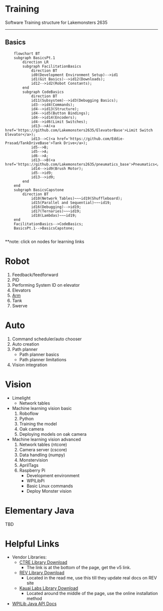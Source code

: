 # Training
Software Training structure for Lakemonsters 2635

---
Basics
---

```mermaid
    flowchart BT
    subgraph BasicsPt.1
        direction LR
        subgraph FacilitationBasics
            direction BT
            id0(Development Environment Setup)-->id1
            id1(Git Basics)-->id12(Downloads);
            id12-->id2(Robot Constants);
        end
        subgraph CodeBasics
            direction BT
            id11(Subsystem)-->id3(Debugging Basics);
            id3-->id4(Commands);
            id4-->id13(Structure);
            id4-->id5(Button Bindings);
            id4-->id14(Encoders);
            id4-->id6(Limit Switches);
            id13-->A(<a href='https://github.com/Lakemonsters2635/ElevatorBase'>Limit Switch Elevator</a>);
            id13-->C(<a href='https://github.com/Eddie-Prasad/TankDriveBase'>Tank Drive</a>);
            id5-->B;
            id5-->A;
            id6-->A;
            id13-->B(<a href='https://github.com/Lakemonsters2635/pneumatics_base'>Pneumatics</a>);
            id14-->id9(Brush Motor);
            id5-->id9;
            id13-->id9;
        end
    end
    subgraph BasicsCapstone
        direction BT
            id10(Network Tables)~~~id19(Shuffleboard);
            id15(Parallel and Sequential)~~~id19;
            id16(Debugging)-->id19;
            id17(Ternaries)~~~id19;
            id18(Lambdas)~~~id19;
    end
    FacilitationBasics-->CodeBasics;
    BasicsPt.1-->BasicsCapstone;
    
```
**note: click on nodes for learning links 
# Robot
1. Feedback/feedforward
2. PID
3. Performing System ID on elevator
4. Elevators
5. [Arm](https://github.com/Lakemonsters2635/arm_motor_base)
6. Tank
7. Swerve

# Auto
1. Command scheduler/auto chooser
2. Auto creation
3. Path planner
    - Path planner basics
    - Path planner limitations
1. Vision integration

# Vision
- Limelight
    - Network tables
- Machine learning vision basic
    1. Roboflow
    1. Python
    1. Training the model
    4. Oak camera
    5. Deploying models on oak camera
- Machine learning vision advanced
    1. Network tables (ntcore)
    1. Camera server (cscore)
    6. Data handling (numpy)
    1. Monstervision
    1. AprilTags
    7. Raspberry Pi
        - Development environment
        - WPILibPi
        - Basic Linux commands
        - Deploy Monster vision


# Elementary Java
TBD

# Helpful Links
- Vendor Libraries:
    - [CTRE Library Download](https://store.ctr-electronics.com/software/)
        - The link is at the bottom of the page, get the v5 link.
    - [REV Library Download](https://github.com/REVrobotics/REV-Software-Binaries/releases/tag/revlib-2024.2.0)
        - Located in the read me, use this till they update real docs on REV site
    - [Kauai Labs Library Download](https://pdocs.kauailabs.com/navx-mxp/software/roborio-libraries/java/)
        - Located around the middle of the page, use the online installation method
- [WPILib Java API Docs](https://github.wpilib.org/allwpilib/docs/release/java/index.html)